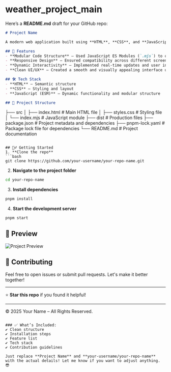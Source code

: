 # weather_project_main
Here’s a **README.md** draft for your GitHub repo:  

```markdown
# Project Name

A modern web application built using **HTML**, **CSS**, and **JavaScript (ES Modules)** to create a responsive and interactive user experience.

## 🚀 Features
- **Modular Code Structure** – Used JavaScript ES Modules (`.mjs`) to organize and maintain scalable code.
- **Responsive Design** – Ensured compatibility across different screen sizes and browsers using media queries.
- **Dynamic Interactivity** – Implemented real-time updates and user interactions with JavaScript.
- **Clean UI/UX** – Created a smooth and visually appealing interface using modern CSS techniques.

## 🛠️ Tech Stack
- **HTML** – Semantic structure  
- **CSS** – Styling and layout  
- **JavaScript (ESM)** – Dynamic functionality and modular structure  

## 📂 Project Structure
```
├── src
│   ├── index.html      # Main HTML file
│   ├── styles.css      # Styling file
│   └── index.mjs       # JavaScript module
├── dist                # Production files
├── package.json        # Project metadata and dependencies
├── pnpm-lock.yaml      # Package lock file for dependencies
└── README.md           # Project documentation
```

## 🏃‍♂️ Getting Started
1. **Clone the repo**  
```bash
git clone https://github.com/your-username/your-repo-name.git
```

2. **Navigate to the project folder**  
```bash
cd your-repo-name
```

3. **Install dependencies**  
```bash
pnpm install
```

4. **Start the development server**  
```bash
pnpm start
```

## 📸 Preview
![Project Preview](https://via.placeholder.com/800x400.png?text=Project+Preview)  

## 🤝 Contributing
Feel free to open issues or submit pull requests. Let's make it better together!  

---

⭐ **Star this repo** if you found it helpful!  

---

© 2025 Your Name – All Rights Reserved.  
```

### ✅ What’s Included:
✔️ Clean structure  
✔️ Installation steps  
✔️ Feature list  
✔️ Tech stack  
✔️ Contribution guidelines  

Just replace **Project Name** and **your-username/your-repo-name** with the actual details! Let me know if you want to adjust anything. 😎
